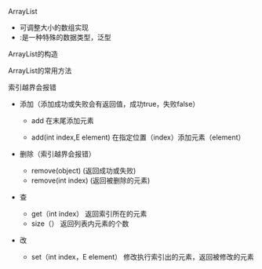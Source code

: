 ArrayList<E>

- 可调整大小的数组实现
- <E>:是一种特殊的数据类型，泛型

ArrayList的构造

ArrayList的常用方法

索引越界会报错

- 添加（添加成功或失败会有返回值，成功true，失败false）

  - add 在末尾添加元素

  - add(int index,E element) 在指定位置（index）添加元素（element）

- 删除（索引越界会报错）

  - remove(object)  (返回成功或失败)
  - remove(int index)  (返回被删除的元素)

- 查

  - get（int index） 返回索引所在的元素
  - size（） 返回列表内元素的个数

- 改 

  - set（int index，E element） 修改执行索引出的元素，返回被修改的元素